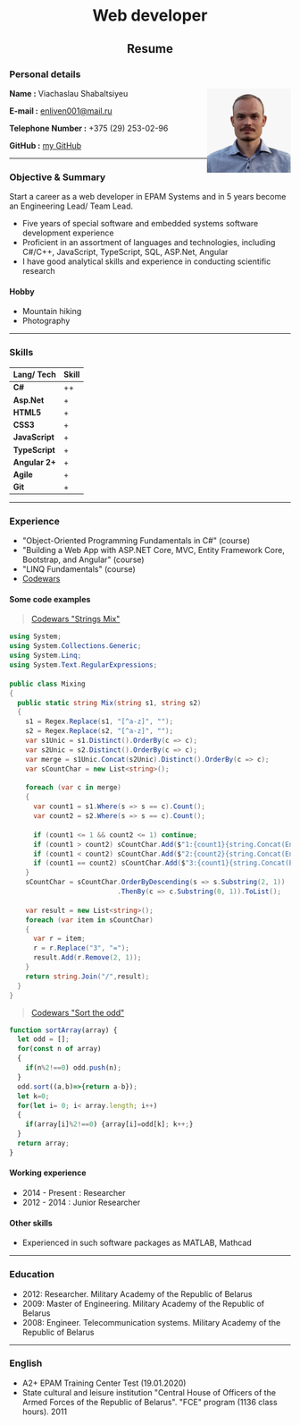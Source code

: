 <div align="center"><h1>Web developer</h1></div>
<div align="center"><h2>Resume</h2></div>

### Personal details ###

<img align="right" width="150" height="150" src="Images/Me.jpg" alt="Me">

**Name              :** Viachaslau Shabaltsiyeu

**E-mail            :** enliven001@mail.ru

**Telephone Number  :** +375 (29) 253-02-96

**GitHub            :** [my GitHub](https://github.com/enl001)


-------------------------------------------------------------
### Objective & Summary ###
Start a career as a web developer in EPAM Systems and in 5 years become an Engineering Lead/ Team Lead.

- Five years of special software and embedded systems software development experience
- Proficient in an assortment of languages and technologies, including C#/C++, JavaScript, TypeScript, SQL,  ASP.Net, Angular
- I have good analytical skills and experience in conducting scientific research

#### Hobby ####

- Mountain hiking
- Photography

---------------------------------------------------------------
### Skills ###

Lang/ Tech  | Skill
------------|---------
**C#**         | ++
**Asp.Net**    | +
**HTML5**      | +
**CSS3**       | +
**JavaScript** | +
**TypeScript** | +
**Angular 2+** | +
**Agile**      | +
**Git**        | +

-----------------------------------------------------------------
### Experience ###

- "Object-Oriented Programming Fundamentals in C#" (course)
- "Building a Web App with ASP.NET Core, MVC, Entity Framework Core, Bootstrap, and Angular" (course)
- "LINQ Fundamentals" (course)
- [Codewars](https://www.codewars.com/users/enl001)

#### Some code examples ####

> [Codewars "Strings Mix"](https://www.codewars.com/kata/5629db57620258aa9d000014)

```c#
using System;
using System.Collections.Generic;
using System.Linq;
using System.Text.RegularExpressions;

public class Mixing 
{
  public static string Mix(string s1, string s2)
  {
    s1 = Regex.Replace(s1, "[^a-z]", "");
    s2 = Regex.Replace(s2, "[^a-z]", "");
    var s1Unic = s1.Distinct().OrderBy(c => c);
    var s2Unic = s2.Distinct().OrderBy(c => c);
    var merge = s1Unic.Concat(s2Unic).Distinct().OrderBy(c => c);
    var sCountChar = new List<string>();
      
    foreach (var c in merge)
    {
      var count1 = s1.Where(s => s == c).Count();
      var count2 = s2.Where(s => s == c).Count();

      if (count1 <= 1 && count2 <= 1) continue;
      if (count1 > count2) sCountChar.Add($"1:{count1}{string.Concat(Enumerable.Repeat(c,count1))}");
      if (count1 < count2) sCountChar.Add($"2:{count2}{string.Concat(Enumerable.Repeat(c, count2))}");
      if (count1 == count2) sCountChar.Add($"3:{count1}{string.Concat(Enumerable.Repeat(c, count1))}");
    }
    sCountChar = sCountChar.OrderByDescending(s => s.Substring(2, 1))
                           .ThenBy(c => c.Substring(0, 1)).ToList();

    var result = new List<string>();
    foreach (var item in sCountChar)
    {
      var r = item;
      r = r.Replace("3", "=");
      result.Add(r.Remove(2, 1));
    }
    return string.Join("/",result);
  }
}
```

> [Codewars "Sort the odd"](https://www.codewars.com/kata/578aa45ee9fd15ff4600090d)

```javascript
function sortArray(array) {
  let odd = [];
  for(const n of array)
  {
    if(n%2!==0) odd.push(n);
  }
  odd.sort((a,b)=>{return a-b});
  let k=0;
  for(let i= 0; i< array.length; i++)
  {
    if(array[i]%2!==0) {array[i]=odd[k]; k++;}
  }
  return array;
}
```

#### Working experience ####

- 2014 - Present  : Researcher
- 2012 - 2014     : Junior Researcher

#### Other skills ####

- Experienced in such software packages as MATLAB, Mathcad

-----------------------------------------------------------------
### Education ###

- 2012:  Researcher. Military Academy of the Republic of Belarus
- 2009:  Master of Engineering. Military Academy of the Republic of Belarus
- 2008:  Engineer. Telecommunication systems. Military Academy of the Republic of Belarus

------------------------------------------------------------------
### English ###

- A2+ EPAM Training Center Test (19.01.2020)
- State cultural and leisure institution "Central House of Officers of the Armed Forces of the Republic of Belarus". "FCE" program (1136 class hours). 2011
